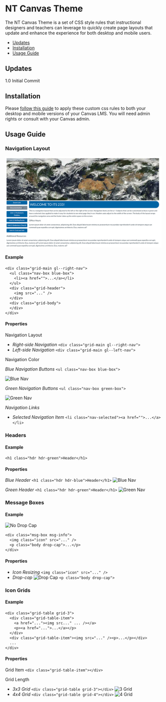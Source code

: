 # NT Canvas Theme

The NT Canvas Theme is a set of CSS style rules that instructional designers and teachers can leverage to quickly create page layouts that update and enhance the experience for both desktop and mobile users. 

- <a href="https://github.com/Pawnee20/NT_Canvas_Theme/blob/master/README.md#updates">Updates</a>
- <a href="https://github.com/Pawnee20/NT_Canvas_Theme/blob/master/README.md#installation">Installation</a>
- <a href="https://github.com/Pawnee20/NT_Canvas_Theme/blob/master/README.md#usage-guide">Usage Guide</a>

## Updates
1.0 Initial Commit
## Installation

Please [follow this guide](https://community.canvaslms.com/docs/DOC-10862-4214724282) to apply these custom css rules to both your desktop and mobile versions of your Canvas LMS. You will need admin rights or consult with your Canvas admin.

## Usage Guide
### Navigation Layout
![Image of Grid Layout](https://github.com/Pawnee20/NT_Canvas_Theme/blob/master/Documentation/Screenshots/grid_layout.png)
#### Example
```
<div class="grid-main gl--right-nav">
  <ul class="nav-box blue-box">
    <li><a href="">...</a></li>
  </ul>
  <div class="grid-header">
    <img src="..." />
  </div>
  <div class="grid-body">
  </div>
</div>
```
#### Properties
Navigation Layout
- *Right-side Navigation*
```<div class="grid-main gl--right-nav">```
- *Left-side Navigation*
```<div class="grid-main gl--left-nav">```

Navigation Color

*Blue Navigation Buttons*
```<ul class="nav-box blue-box">```

![Blue Nav](https://github.com/Pawnee20/NT_Canvas_Theme/blob/master/Documentation/Screenshots/blue-nav.png)

*Green Navigation Buttons*
```<ul class="nav-box green-box">```

![Green Nav](https://github.com/Pawnee20/NT_Canvas_Theme/blob/master/Documentation/Screenshots/green-nav.png)


*Navigation Links*
- *Selected Navigation Item* 
```<li class="nav-selected"><a href="">...</a></li>```

### Headers
#### Example
```
<h1 class="hdr hdr-green">Header</h1>
```
#### Properties
*Blue Header*
```<h1 class="hdr hdr-blue">Header</h1>```
![Blue Nav](https://github.com/Pawnee20/NT_Canvas_Theme/blob/master/Documentation/Screenshots/h_series-blue.png)

*Green Header*
```<h1 class="hdr hdr-green">Header</h1>```
![Green Nav](https://github.com/Pawnee20/NT_Canvas_Theme/blob/master/Documentation/Screenshots/h_series-green.png)
  
### Message Boxes
#### Example
![No Drop Cap](https://github.com/Pawnee20/NT_Canvas_Theme/blob/master/Documentation/Screenshots/no_drop.png)
```
<div class="msg-box msg-info">
  <img class="icon" src="..." />
  <p class="body drop-cap">...</p>
</div>
```
#### Properties
- *Icon Resizing*
```<img class="icon" src="..." />```
- *Drop-cap*
![Drop Cap](https://github.com/Pawnee20/NT_Canvas_Theme/blob/master/Documentation/Screenshots/notifications-dropcap.png)
```<p class="body drop-cap">```

### Icon Grids
#### Example
```
<div class="grid-table grid-3">
  <div class="grid-table-item">
    <a href="..."><img src..." ... /></a>
    <p><a href="...">...</a></p>
  </div>
  <div class="grid-table-item"><img src="..." /><p>...</p></div>
  ...
</div>
```
#### Properties
Grid Item ```<div class="grid-table-item"></div>```

Grid Length
- *3x3 Grid* ```<div class="grid-table grid-3"></div>```
![3 Grid](https://github.com/Pawnee20/NT_Canvas_Theme/blob/master/Documentation/Screenshots/3x3_grid.png)
- *4x4 Grid* ```<div class="grid-table grid-4"></div>```
![4 Grid](https://github.com/Pawnee20/NT_Canvas_Theme/blob/master/Documentation/Screenshots/4x4_grid.png)

